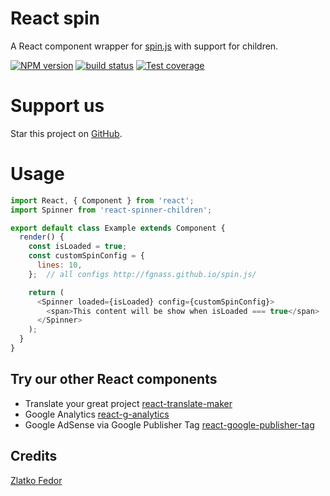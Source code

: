 # React spin

A React component wrapper for [spin.js](http://fgnass.github.io/spin.js/) with support for children.

[![NPM version][npm-image]][npm-url]
[![build status][travis-image]][travis-url]
[![Test coverage][coveralls-image]][coveralls-url]

[npm-image]: https://img.shields.io/npm/v/react-spinner-children.svg?style=flat-square
[npm-url]: https://www.npmjs.com/react-spinner-children
[travis-image]: https://img.shields.io/travis/seeden/react-spinner-children/master.svg?style=flat-square
[travis-url]: https://travis-ci.org/seeden/react-spinner-children
[coveralls-image]: https://img.shields.io/coveralls/seeden/react-spinner-children/master.svg?style=flat-square
[coveralls-url]: https://coveralls.io/r/seeden/react-spinner-children?branch=master
[github-url]: https://github.com/seeden/react-spinner-children

# Support us

Star this project on [GitHub][github-url].

# Usage

```js
import React, { Component } from 'react';
import Spinner from 'react-spinner-children';

export default class Example extends Component {
  render() {
    const isLoaded = true;
    const customSpinConfig = {
      lines: 10,
    };  // all configs http://fgnass.github.io/spin.js/

    return (
      <Spinner loaded={isLoaded} config={customSpinConfig}>
        <span>This content will be show when isLoaded === true</span>
      </Spinner>
    );
  }
}
```

## Try our other React components

 - Translate your great project [react-translate-maker](https://github.com/CherrySoftware/react-translate-maker)
 - Google Analytics [react-g-analytics](https://github.com/seeden/react-g-analytics)
 - Google AdSense via Google Publisher Tag [react-google-publisher-tag](https://github.com/seeden/react-google-publisher-tag)

## Credits

[Zlatko Fedor](http://github.com/seeden)
